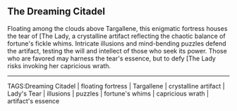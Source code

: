 ## The Dreaming Citadel

Floating among the clouds above Targallene, this enigmatic fortress houses the tear of [The Lady, a crystalline artifact reflecting the chaotic balance of fortune's fickle whims. Intricate illusions and mind-bending puzzles defend the artifact, testing the will and intellect of those who seek its power. Those who are favored may harness the tear's essence, but to defy [The Lady risks invoking her capricious wrath.


---

TAGS:Dreaming Citadel | floating fortress | Targallene | crystalline artifact | Lady's Tear | illusions | puzzles | fortune's whims | capricious wrath | artifact's essence
